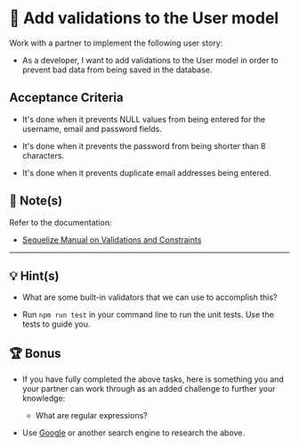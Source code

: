 # 📖 Add validations to the User model

Work with a partner to implement the following user story:

* As a developer, I want to add validations to the User model in order to prevent bad data from being saved in the database.

## Acceptance Criteria

* It's done when it prevents NULL values from being entered for the username, email and password fields.

* It's done when it prevents the password from being shorter than 8 characters.

* It's done when it prevents duplicate email addresses being entered. 

## 📝 Note(s)

Refer to the documentation: 

* [Sequelize Manual on Validations and Constraints](https://sequelize.org/master/manual/validations-and-constraints.html)

---

## 💡 Hint(s)

* What are some built-in validators that we can use to accomplish this?

* Run `npm run test` in your command line to run the unit tests. Use the tests to guide you.

## 🏆 Bonus

* If you have fully completed the above tasks, here is something you and your partner can work through as an added challenge to further your knowledge:

  * What are regular expressions?

* Use [Google](https://www.google.com) or another search engine to research the above.